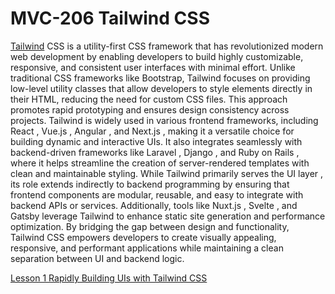 # MVC-206 Tailwind CSS
[Tailwind](https://tailwindcss.com/) CSS is a utility-first CSS framework that has revolutionized modern web development by enabling developers to build highly customizable, responsive, and consistent user interfaces with minimal effort. Unlike traditional CSS frameworks like Bootstrap, Tailwind focuses on providing low-level utility classes that allow developers to style elements directly in their HTML, reducing the need for custom CSS files. This approach promotes rapid prototyping and ensures design consistency across projects. Tailwind is widely used in various frontend frameworks, including React , Vue.js , Angular , and Next.js , making it a versatile choice for building dynamic and interactive UIs. It also integrates seamlessly with backend-driven frameworks like Laravel , Django , and Ruby on Rails , where it helps streamline the creation of server-rendered templates with clean and maintainable styling. While Tailwind primarily serves the UI layer , its role extends indirectly to backend programming by ensuring that frontend components are modular, reusable, and easy to integrate with backend APIs or services. Additionally, tools like Nuxt.js , Svelte , and Gatsby leverage Tailwind to enhance static site generation and performance optimization. By bridging the gap between design and functionality, Tailwind CSS empowers developers to create visually appealing, responsive, and performant applications while maintaining a clean separation between UI and backend logic.

[Lesson 1 Rapidly Building UIs with Tailwind CSS](Lesson_01/Readme.md)
